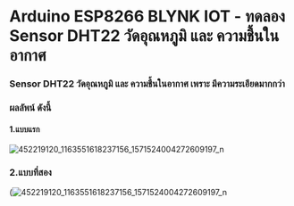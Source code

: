 # Arduino ESP8266 BLYNK IOT - ทดลอง Sensor DHT22 วัดอุณหภูมิ และ ความชื้นในอากาศ
### Sensor DHT22 วัดอุณหภูมิ และ ความชื้นในอากาศ เพราะ มีความระเอียดมากกว่า

### ผลลัพน์ ดังนี้
#### 1.แบบแรก
![452219120_1163551618237156_1571524004272609197_n](https://github.com/user-attachments/assets/2304f6ee-4e8b-4dfb-8bc3-6d36dcd5d004)



### 2.แบบที่สอง
(![452219120_1163551618237156_1571524004272609197_n](https://github.com/user-attachments/assets/1af11e85-75c6-4918-b0b5-999a63ed4360)








